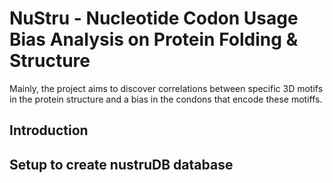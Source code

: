 # NuStru - Nucleotide Codon Usage Bias Analysis on Protein Folding & Structure

Mainly, the project aims to discover correlations between specific 3D motifs in the
protein structure and a bias in the condons that encode these motiffs. 

## Introduction


## Setup to create nustruDB database
